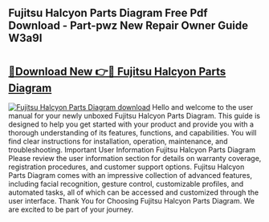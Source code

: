 ## Fujitsu Halcyon Parts Diagram Free Pdf Download - Part-pwz New Repair Owner Guide W3a9I

# <h2><a href="http://dfuhc6y.blite.top/?on=Fujitsu+Halcyon+Parts+Diagram">🔗Download New 👉🔴 Fujitsu Halcyon Parts Diagram</a></h2>

[![Fujitsu Halcyon Parts Diagram download](https://i.imgur.com/lujVjoI.png)](http://dfuhc6y.blite.top/?on=Fujitsu+Halcyon+Parts+Diagram)
Hello and welcome to the user manual for your newly unboxed Fujitsu Halcyon Parts Diagram. This guide is designed to help you get started with your product and provide you with a thorough understanding of its features, functions, and capabilities. You will find clear instructions for installation, operation, maintenance, and troubleshooting. Important User Information Fujitsu Halcyon Parts Diagram Please review the user information section for details on warranty coverage, registration procedures, and customer support options. Fujitsu Halcyon Parts Diagram comes with an impressive collection of advanced features, including facial recognition, gesture control, customizable profiles, and automated tasks, all of which can be accessed and customized through the user interface. Thank You for Choosing Fujitsu Halcyon Parts Diagram. We are excited to be part of your journey.
